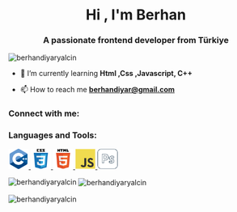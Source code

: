 <h1 align="center">Hi , I'm Berhan</h1>
<h3 align="center">A passionate frontend developer from Türkiye</h3>

<p align="left"> <img src="https://komarev.com/ghpvc/?username=berhandiyaryalcin&label=Profile%20views&color=0e75b6&style=flat" alt="berhandiyaryalcin" /> </p>

- 🌱 I’m currently learning **Html ,Css ,Javascript, C++**

- 📫 How to reach me **berhandiyar@gmail.com**

<h3 align="left">Connect with me:</h3>
<p align="left">
</p>

<h3 align="left">Languages and Tools:</h3>
<p align="left"> <a href="https://www.w3schools.com/cpp/" target="_blank" rel="noreferrer"> <img src="https://raw.githubusercontent.com/devicons/devicon/master/icons/cplusplus/cplusplus-original.svg" alt="cplusplus" width="40" height="40"/> </a> <a href="https://www.w3schools.com/css/" target="_blank" rel="noreferrer"> <img src="https://raw.githubusercontent.com/devicons/devicon/master/icons/css3/css3-original-wordmark.svg" alt="css3" width="40" height="40"/> </a> <a href="https://www.w3.org/html/" target="_blank" rel="noreferrer"> <img src="https://raw.githubusercontent.com/devicons/devicon/master/icons/html5/html5-original-wordmark.svg" alt="html5" width="40" height="40"/> </a> <a href="https://developer.mozilla.org/en-US/docs/Web/JavaScript" target="_blank" rel="noreferrer"> <img src="https://raw.githubusercontent.com/devicons/devicon/master/icons/javascript/javascript-original.svg" alt="javascript" width="40" height="40"/> </a> <a href="https://www.photoshop.com/en" target="_blank" rel="noreferrer"> <img src="https://raw.githubusercontent.com/devicons/devicon/master/icons/photoshop/photoshop-line.svg" alt="photoshop" width="40" height="40"/> </a> </p>

<p><img align="left" src="https://github-readme-stats.vercel.app/api/top-langs?username=berhandiyaryalcin&show_icons=true&theme=dracula&locale=en&layout=compact" alt="berhandiyaryalcin" /></p>

<p>&nbsp;<img align="center" src="https://github-readme-stats.vercel.app/api?username=berhandiyaryalcin&show_icons=true&theme=dracula&locale=en" alt="berhandiyaryalcin" /></p>

<p><img align="center" src="https://github-readme-streak-stats.herokuapp.com/?user=berhandiyaryalcin&theme=dark" alt="berhandiyaryalcin" /></p>
